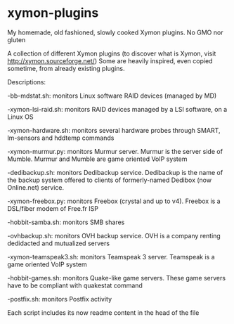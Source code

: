 # xymon-plugins
My homemade, old fashioned, slowly cooked Xymon plugins. No GMO nor gluten

A collection of different Xymon plugins (to discover what is Xymon, visit http://xymon.sourceforge.net/)
Some are heavily inspired, even copied sometime, from already existing plugins.

Descriptions:

-bb-mdstat.sh: monitors Linux software RAID devices (managed by MD)

-xymon-lsi-raid.sh:  monitors RAID devices managed by a LSI software, on a Linux OS

-xymon-hardware.sh: monitors several hardware probes through SMART, lm-sensors and hddtemp commands

-xymon-murmur.py: monitors Murmur server. Murmur is the server side of Mumble. Murmur and Mumble are game oriented VoIP system

-dedibackup.sh: monitors Dedibackup service. Dedibackup is the name of the backup system offered to clients of formerly-named Dedibox (now Online.net) service.

-xymon-freebox.py: monitors Freebox (crystal and up to v4). Freebox is a DSL/fiber modem of Free.fr ISP

-hobbit-samba.sh: monitors SMB shares

-ovhbackup.sh: monitors OVH backup service. OVH is a company renting dedidacted and mutualized servers

-xymon-teamspeak3.sh: monitors Teamspeak 3 server. Teamspeak is a game oriented VoIP system

-hobbit-games.sh: monitors Quake-like game servers. These game servers have to be compliant with quakestat command

-postfix.sh: monitors Postfix activity

Each script includes its now readme content in the head of the file

